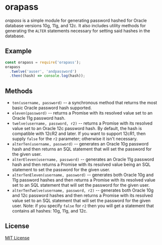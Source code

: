 # orapass

*orapass* is a simple module for generating password hashed for Oracle database
versions 10g, 11g, and 12c. It also includes utility methods for generating
the `ALTER` statements necessary for setting said hashes in the database.

## Example

```javascript
const orapass = require('orapass');
orapass
  .twelve('auser', 'andpassword')
  .then((hash) => console.log(hash));
```

## Methods

+ `ten(username, password)` -- a synchronous method that returns the most basic
  Oracle password hash supported.
+ `eleven(password)` -- returns a Promise with its resolved value set to an
  Oracle 11g password hash.
+ `twelve(username, password, r2)` -- returns a Promise with its resolved value
  set to an Oracle 12c password hash. By default, the hash is compatible with
  12cR2 and later. If you want to support 12cR1, then supply `false` for the
  `r2` parameter; otherwise it isn't necessary.
+ `alterTen(username, password)` -- generates an Oracle 10g password hash and
  then returns an SQL statement that will set the password for the given user.
+ `alterEleven(username, password)` -- generates an Oracle 11g password hash
  and then returns a Promise with its resolved value being an SQL statement
  to set the password for the given user.
+ `alterTenEleven(username, password)` -- generates both Oracle 10g and 11g
  password hashes and then returns a Promise with its resolved value set to
  an SQL statement that will set the password for the given user.
+ `alterTenTwelve(username, password, r2)` -- generates both Oracle 10g
  and 12c password hashes and then returns a Promise with its resolved value set
  to an SQL statement that will set the password for the given user. Note:
  if you specify `false` for `r2` then you will get a statement that contains
  all hashes: 10g, 11g, and 12c.

## License

[MIT License](http://jsumners.mit-license.org/)
